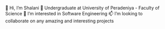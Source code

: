 👋 Hi, I’m Shalani
👀 Undergraduate at University of Peradeniya - Faculty of Science
💞️ I’m interested in Software Engineering
📫 I’m looking to collaborate on any amazing and interesting projects

